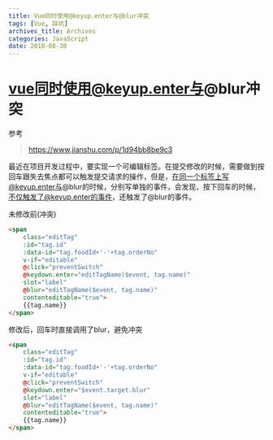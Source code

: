 ```yaml
---
title: Vue同时使用@keyup.enter与@blur冲突
tags: [Vue, 踩坑]
archives_title: Archives
categories: JavaScript
date: 2018-08-30
---
```


# vue同时使用@keyup.enter与@blur冲突

参考
> https://www.jianshu.com/p/1d94bb8be9c3

最近在项目开发过程中，要实现一个可编辑标签。在提交修改的时候，需要做到按回车跟失去焦点都可以触发提交请求的操作，但是，在同一个标签上写@keyup.enter与@blur的时候，分别写单独的事件，会发现，按下回车的时候，不仅触发了@keyup.enter的事件，还触发了@blur的事件。

未修改前(冲突)
```html
<span
    class="editTag"
    :id="tag.id"
    :data-id="tag.foodId+'-'+tag.orderNo"
    v-if="editable"
    @click="preventSwitch"
    @keydown.enter="editTagName($event, tag.name)"
    slot="label"
    @blur="editTagName($event, tag.name)"
    contenteditable="true">
    {{tag.name}}
</span>
```
修改后，回车时直接调用了blur，避免冲突
```html
<span
    class="editTag"
    :id="tag.id"
    :data-id="tag.foodId+'-'+tag.orderNo"
    v-if="editable"
    @click="preventSwitch"
    @keydown.enter="$event.target.blur"
    slot="label"
    @blur="editTagName($event, tag.name)"
    contenteditable="true">
    {{tag.name}}
</span>
```